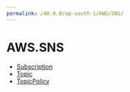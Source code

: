 ```yaml
---
permalink: /48.0.0/ap-south-1/AWS/SNS/
---
```


# AWS.SNS



* [Subscription](Subscription.md)
* [Topic](Topic.md)
* [TopicPolicy](TopicPolicy.md)